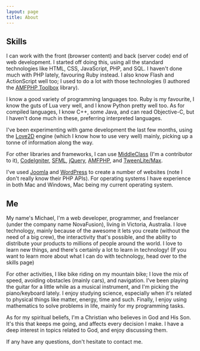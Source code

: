 ```yaml
---
layout: page
title: About
---
```


## Skills

I can work with the front (browser content) and back (server code) end of web development. I started off doing this, using all the standard technologies like HTML, CSS, JavaScript, PHP, and SQL. I haven't done much with PHP lately, favouring Ruby instead. I also know Flash and ActionScript well too; I used to do a lot with those technologies (I authored the [AMFPHP Toolbox](/projects/amfphp-toolbox) library).

I know a good variety of programming languages too. Ruby is my favourite, I know the guts of Lua very well, and I know Python pretty well too. As for compiled languages, I know C++, some Java, and can read Objective-C, but I haven't done much in these, preferring interpreted languages.

I've been experimenting with game development the last few months, using the [Love2D](http://love2d.org) engine (which I know how to use very well) mainly, picking up a tonne of information along the way.

For other libraries and frameworks, I can use [MiddleClass](https://github.com/kikito/middleclass) (I'm a contributor to it), [CodeIgniter](http://codeigniter.com), [SFML](http://sfml-dev.org), [jQuery](http://jquery.com), [AMFPHP](http://amfphp.org), and [TweenLite/Max](http://www.greensock.com/tweenlite).

I've used [Joomla](http://joomla.org) and [WordPress](http://wordpress.org) to create a number of websites (note I don't really know their PHP APIs). For operating systems I have experience in both Mac and Windows, Mac being my current operating system.

## Me

My name's Michael, I'm a web developer, programmer, and freelancer (under the company name NovaFusion), living in Victoria, Australia. I love technology, mainly because of the awesome it lets you create (without the need of a big crew), the interactivity that's possible, and the ability to distribute your products to millions of people around the world. I love to learn new things, and there's certainly a lot to learn in technology! (If you want to learn more about what I can do with technology, head over to the skills page)

For other activities, I like bike riding on my mountain bike; I love the mix of speed, avoiding obstacles (mainly cars), and navigation. I've been playing the guitar for a little while as a musical instrument, and I'm picking the piano/keyboard lately. I enjoy studying science, especially when it's related to physical things like matter, energy, time and such. Finally, I enjoy using mathematics to solve problems in life, mainly for my programming tasks.

As for my spiritual beliefs, I'm a Christian who believes in God and His Son. It's this that keeps me going, and affects every decision I make. I have a deep interest in topics related to God, and enjoy discussing them.

If any have any questions, don't hesitate to contact me.
